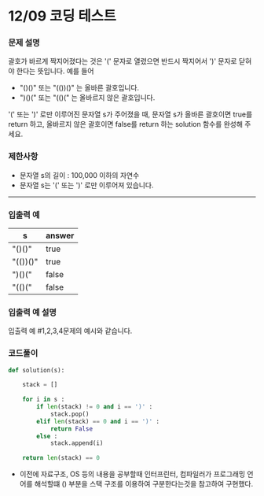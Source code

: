 # 12/09 코딩 테스트

### **문제 설명**

괄호가 바르게 짝지어졌다는 것은 '(' 문자로 열렸으면 반드시 짝지어서 ')' 문자로 닫혀야 한다는 뜻입니다. 예를 들어

- "()()" 또는 "(())()" 는 올바른 괄호입니다.
- ")()(" 또는 "(()(" 는 올바르지 않은 괄호입니다.

'(' 또는 ')' 로만 이루어진 문자열 s가 주어졌을 때, 문자열 s가 올바른 괄호이면 true를 return 하고, 올바르지 않은 괄호이면 false를 return 하는 solution 함수를 완성해 주세요.

### 제한사항

- 문자열 s의 길이 : 100,000 이하의 자연수
- 문자열 s는 '(' 또는 ')' 로만 이루어져 있습니다.

---

### 입출력 예

| s | answer |
| --- | --- |
| "()()" | true |
| "(())()" | true |
| ")()(" | false |
| "(()(" | false |

### 입출력 예 설명

입출력 예 #1,2,3,4문제의 예시와 같습니다.

### 코드풀이

```python
def solution(s):
    
    stack = [] 
    
    for i in s : 
        if len(stack) != 0 and i == ')' : 
            stack.pop() 
        elif len(stack) == 0 and i == ')' :
            return False
        else : 
            stack.append(i)
    
    return len(stack) == 0
```

- 이전에 자료구조, OS 등의 내용을 공부할때 인터프린터, 컴파일러가 프로그래밍 언어를 해석할떄 () 부분을 스택 구조를 이용하여 구분한다는것을 참고하여 구현했다.
